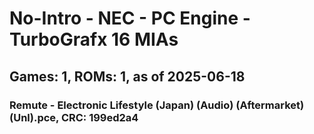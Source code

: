 # No-Intro - NEC - PC Engine - TurboGrafx 16 MIAs
## Games: 1, ROMs: 1, as of 2025-06-18

### Remute - Electronic Lifestyle (Japan) (Audio) (Aftermarket) (Unl).pce, CRC: 199ed2a4
